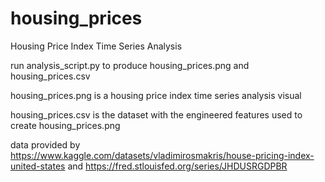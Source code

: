 # housing_prices
Housing Price Index Time Series Analysis

run analysis_script.py to produce housing_prices.png and housing_prices.csv

housing_prices.png is a housing price index time series analysis visual

housing_prices.csv is the dataset with the engineered features used to create housing_prices.png

data provided by https://www.kaggle.com/datasets/vladimirosmakris/house-pricing-index-united-states and https://fred.stlouisfed.org/series/JHDUSRGDPBR
